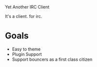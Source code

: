 Yet Another IRC Client

It's a client. for irc.

# Goals
- Easy to theme
- Plugin Support 
- Support bouncers as a first class citizen

